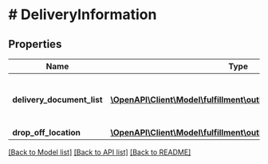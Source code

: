 # # DeliveryInformation

## Properties

Name | Type | Description | Notes
------------ | ------------- | ------------- | -------------
**delivery_document_list** | [**\OpenAPI\Client\Model\fulfillment\outbound\DeliveryDocument[]**](DeliveryDocument.md) | A list of delivery documents for a package. | [optional]
**drop_off_location** | [**\OpenAPI\Client\Model\fulfillment\outbound\DropOffLocation**](DropOffLocation.md) |  | [optional]

[[Back to Model list]](../../README.md#models) [[Back to API list]](../../README.md#endpoints) [[Back to README]](../../README.md)
